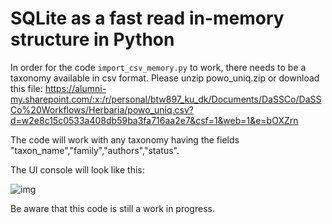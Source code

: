 # SQLite as a fast read in-memory structure in Python

In order for the code `import_csv_memory.py` to work, there needs to be a taxonomy available in csv format.
Please unzip powo_uniq.zip or download this file: https://alumni-my.sharepoint.com/:x:/r/personal/btw897_ku_dk/Documents/DaSSCo/DaSSCo%20Workflows/Herbaria/powo_uniq.csv?d=w2e8c15c0533a408db59ba3fa716aa2e7&csf=1&web=1&e=bOXZrn  

The code will work with any taxonomy having the fields "taxon_name","family","authors","status".

The UI console will look like this:

![img](https://github.com/NHMDenmark/DaSSCo/blob/main/MADD_app/MADD_beta.png)

Be aware that this code is still a work in progress.
